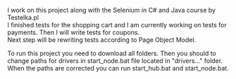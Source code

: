 I work on this project along with the Selenium in C# and Java course by Testelka.pl <br>
I finished tests for the shopping cart and I am currently working on tests for payments. Then I will write tests for coupons. <br>
Next step will be rewriting tests according to Page Object Model. 

To run this project you need to download all folders. Then you should to change paths for drivers in start_node.bat file located in "drivers..." folder. When the paths are corrected you can run start_hub.bat and start_node.bat.
